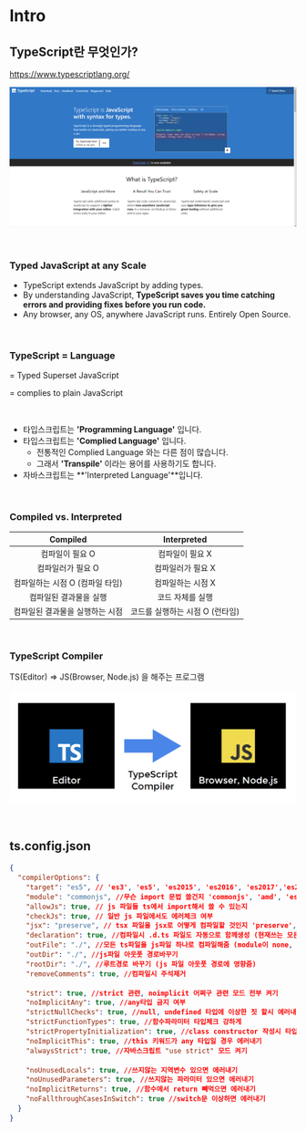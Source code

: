 # Intro

## TypeScript란 무엇인가?

https://www.typescriptlang.org/

![image-20211214233537986](02-01.assets/image-20211214233537986.png)

<br/>

### Typed JavaScript at any Scale

- TypeScript extends JavaScript by adding types.
- By understanding JavaScript, **TypeScript saves you time catching errors and providing fixes before you run code.**
- Any browser, any OS, anywhere JavaScript runs. Entirely Open Source.

<br/>

### TypeScript = Language

= Typed Superset JavaScript

= complies to plain JavaScript

<br/>

- 타입스크립트는 **'Programming Language'** 입니다.
- 타입스크립트는 **'Complied Language'** 입니다.
  - 전통적인 Complied Language 와는 다른 점이 많습니다.
  - 그래서 **'Transpile'** 이라는 용어를 사용하기도 합니다.
- 자바스크립트는 **'Interpreted Language'**입니다.

<br/>

### Compiled vs. Interpreted

|            Compiled             |           Interpreted           |
| :-----------------------------: | :-----------------------------: |
|         컴파일이 필요 O         |         컴파일이 필요 X         |
|        컴파일러가 필요 O        |        컴파일러가 필요 X        |
| 컴파일하는 시점 O (컴파일 타임) |        컴파일하는 시점 X        |
|     컴파일된 결과물을 실행      |        코드 자체를 실행         |
| 컴파일된 결과물을 실행하는 시점 | 코드를 실행하는 시점 O (런타임) |

<br/>

### TypeScript Compiler

TS(Editor) ⇒ JS(Browser, Node.js) 을 해주는 프로그램

![image-20211214234056106](02-01.assets/image-20211214234056106.png)

<br/>

## ts.config.json

```json
{
  "compilerOptions": {
    "target": "es5", // 'es3', 'es5', 'es2015', 'es2016', 'es2017','es2018', 'esnext' 가능
    "module": "commonjs", //무슨 import 문법 쓸건지 'commonjs', 'amd', 'es2015', 'esnext'
    "allowJs": true, // js 파일들 ts에서 import해서 쓸 수 있는지
    "checkJs": true, // 일반 js 파일에서도 에러체크 여부
    "jsx": "preserve", // tsx 파일을 jsx로 어떻게 컴파일할 것인지 'preserve', 'react-native', 'react'
    "declaration": true, //컴파일시 .d.ts 파일도 자동으로 함께생성 (현재쓰는 모든 타입이 정의된 파일)
    "outFile": "./", //모든 ts파일을 js파일 하나로 컴파일해줌 (module이 none, amd, system일 때만 가능)
    "outDir": "./", //js파일 아웃풋 경로바꾸기
    "rootDir": "./", //루트경로 바꾸기 (js 파일 아웃풋 경로에 영향줌)
    "removeComments": true, //컴파일시 주석제거

    "strict": true, //strict 관련, noimplicit 어쩌구 관련 모드 전부 켜기
    "noImplicitAny": true, //any타입 금지 여부
    "strictNullChecks": true, //null, undefined 타입에 이상한 짓 할시 에러내기
    "strictFunctionTypes": true, //함수파라미터 타입체크 강하게
    "strictPropertyInitialization": true, //class constructor 작성시 타입체크 강하게
    "noImplicitThis": true, //this 키워드가 any 타입일 경우 에러내기
    "alwaysStrict": true, //자바스크립트 "use strict" 모드 켜기

    "noUnusedLocals": true, //쓰지않는 지역변수 있으면 에러내기
    "noUnusedParameters": true, //쓰지않는 파라미터 있으면 에러내기
    "noImplicitReturns": true, //함수에서 return 빼먹으면 에러내기
    "noFallthroughCasesInSwitch": true //switch문 이상하면 에러내기
  }
}
```
